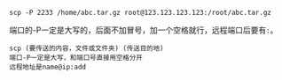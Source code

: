 ```
scp -P 2233 /home/abc.tar.gz root@123.123.123.123:/root/abc.tar.gz
```
端口的-P一定是大写的，后面不加冒号，加一个空格就行，远程端口后要有`:`。
```
scp (要传送的内容，文件或文件夹) (传送目的地)
端口-P一定是大写，和端口号直接用空格分开
远程地址是name@ip:add
```